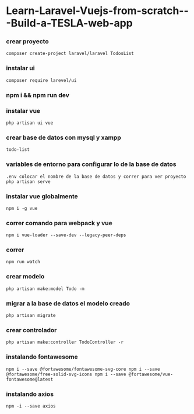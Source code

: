 # Learn-Laravel-Vuejs-from-scratch---Build-a-TESLA-web-app


### crear proyecto
`
composer create-project laravel/laravel TodosList
`

### instalar ui

`
 composer require larevel/ui
`
### npm i && npm run dev
### instalar vue
`
php artisan ui vue
`

### crear base de datos con mysql y xampp

`
todo-list
`
### variables de entorno para configurar lo de la base de datos

`
.env colocar el nombre de la base de datos y correr para ver proyecto
php artisan serve
`

### instalar vue globalmente

`
npm i -g vue
`

### correr comando para webpack y vue

`
npm i vue-loader --save-dev --legacy-peer-deps
`

### correr 
`
npm run watch
`

### crear modelo
`
php artisan make:model Todo -m
`

### migrar a la base de datos el modelo creado

`
php artisan migrate
`

### crear controlador

`
php artisan make:controller TodoController -r
`

### instalando fontawesome
`
npm i --save @fortawesome/fontawesome-svg-core
npm i --save @fortawesome/free-solid-svg-icons
npm i --save @fortawesome/vue-fontawesome@latest
`

### instalando axios

`
npm -i --save axios
`